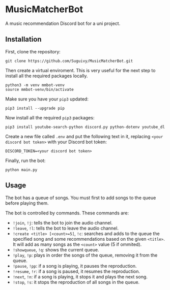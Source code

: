 # MusicMatcherBot

A music recommendation Discord bot for a uni project.

## Installation

First, clone the repository:

```
git clone https://github.com/Suguivy/MusicMatcherBot.git
```

Then create a virtual enviroment. This is very useful for the next step to install all the required packages locally.

```
python3 -m venv mmbot-venv
source mmbot-venv/bin/activate
```

Make sure you have your `pip3` updated:

```
pip3 install --upgrade pip
```

Now install all the required `pip3` packages:

```
pip3 install youtube-search-python discord.py python-dotenv youtube_dl
```

Create a new file called `.env` and put the following text in it, replacing `<your discord bot token>` with your Discord bot token:

```
DISCORD_TOKEN=<your discord bot token>
```

Finally, run the bot:

```
python main.py
```

## Usage

The bot has a queue of songs. You must first to add songs to the queue before playing them.

The bot is controlled by commands. These commands are:
- `!join`, `!j`: tells the bot to join the audio channel.
- `!leave`, `!l`: tells the bot to leave the audio channel.
- `!create <title> [<count>=5]`, `!c`: searches and adds to the queue the specified song and some recommendations based on the given `<title>`. It will add as many songs as the `<count>` value (5 if ommited).
- `!showqueue`, `!q`: shows the current queue.
- `!play`, `!p`: plays in order the songs of the queue, removing it from the queue.
- `!pause`, `!pp`: if a song is playing, it pauses the reproduction.
- `!resume`, `!r`: if a song is paused, it resumes the reproduction.
- `!next`, `!n`: if a song is playing, it stops it and plays the next song.
- `!stop`, `!s`: it stops the reproduction of all songs in the queue.
